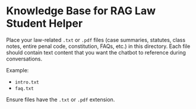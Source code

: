 # Knowledge Base for RAG Law Student Helper

Place your law-related `.txt` or `.pdf` files (case summaries, statutes, class notes, entire penal code, constitution, FAQs, etc.)
in this directory. Each file should contain text content that you want the chatbot to reference during conversations.

Example:
- `intro.txt`
- `faq.txt`

Ensure files have the `.txt` or `.pdf` extension.
